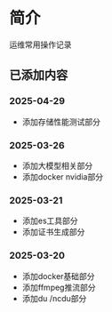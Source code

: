 # 简介
运维常用操作记录



## 已添加内容
### 2025-04-29
- 添加存储性能测试部分

### 2025-03-26
- 添加大模型相关部分
- 添加docker nvidia部分

### 2025-03-21
- 添加es工具部分
- 添加证书生成部分

### 2025-03-20
- 添加docker基础部分
- 添加ffmpeg推流部分
- 添加du /ncdu部分




